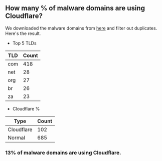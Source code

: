 ## How many % of malware domains are using Cloudflare?


We downloaded the malware domains from [here](https://urlhaus.abuse.ch) and filter out duplicates.
Here's the result.


[//]: # (start replacement)


- Top 5 TLDs

| TLD | Count |
| --- | --- |
| com | 418 |
| net | 28 |
| org | 27 |
| br | 26 |
| za | 23 |


- Cloudflare %

| Type | Count |
| --- | --- |
| Cloudflare | 102 |
| Normal | 685 |


### 13% of malware domains are using Cloudflare.